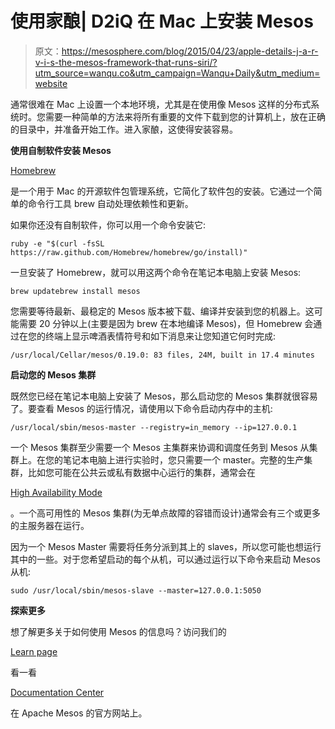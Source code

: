 # 使用家酿| D2iQ 在 Mac 上安装 Mesos

> 原文：<https://mesosphere.com/blog/2015/04/23/apple-details-j-a-r-v-i-s-the-mesos-framework-that-runs-siri/?utm_source=wanqu.co&utm_campaign=Wanqu+Daily&utm_medium=website>

通常很难在 Mac 上设置一个本地环境，尤其是在使用像 Mesos 这样的分布式系统时。您需要一种简单的方法来将所有重要的文件下载到您的计算机上，放在正确的目录中，并准备开始工作。进入家酿，这使得安装容易。

**使用自制软件安装 Mesos**

[Homebrew](http://brew.sh/)

是一个用于 Mac 的开源软件包管理系统，它简化了软件包的安装。它通过一个简单的命令行工具 brew 自动处理依赖性和更新。

如果你还没有自制软件，你可以用一个命令安装它:

```
ruby -e "$(curl -fsSL https://raw.github.com/Homebrew/homebrew/go/install)"
```

一旦安装了 Homebrew，就可以用这两个命令在笔记本电脑上安装 Mesos:

```
brew updatebrew install mesos
```

您需要等待最新、最稳定的 Mesos 版本被下载、编译并安装到您的机器上。这可能需要 20 分钟以上(主要是因为 brew 在本地编译 Mesos)，但 Homebrew 会通过在您的终端上显示啤酒表情符号和如下消息来让您知道它何时完成:

```
/usr/local/Cellar/mesos/0.19.0: 83 files, 24M, built in 17.4 minutes
```

**启动您的 Mesos 集群**

既然您已经在笔记本电脑上安装了 Mesos，那么启动您的 Mesos 集群就很容易了。要查看 Mesos 的运行情况，请使用以下命令启动内存中的主机:

```
/usr/local/sbin/mesos-master --registry=in_memory --ip=127.0.0.1
```

一个 Mesos 集群至少需要一个 Mesos 主集群来协调和调度任务到 Mesos 从集群上。在您的笔记本电脑上进行实验时，您只需要一个 master。完整的生产集群，比如您可能在公共云或私有数据中心运行的集群，通常会在

[High Availability Mode](http://mesos.apache.org/documentation/latest/high-availability/)

。一个高可用性的 Mesos 集群(为无单点故障的容错而设计)通常会有三个或更多的主服务器在运行。

因为一个 Mesos Master 需要将任务分派到其上的 slaves，所以您可能也想运行其中的一些。对于您希望启动的每个从机，可以通过运行以下命令来启动 Mesos 从机:

```
sudo /usr/local/sbin/mesos-slave --master=127.0.0.1:5050
```

**探索更多**

想了解更多关于如何使用 Mesos 的信息吗？访问我们的

[Learn page](https://docs.mesosphere.com/tutorials/)

看一看

[Documentation Center](http://mesos.apache.org/documentation/latest/)

在 Apache Mesos 的官方网站上。